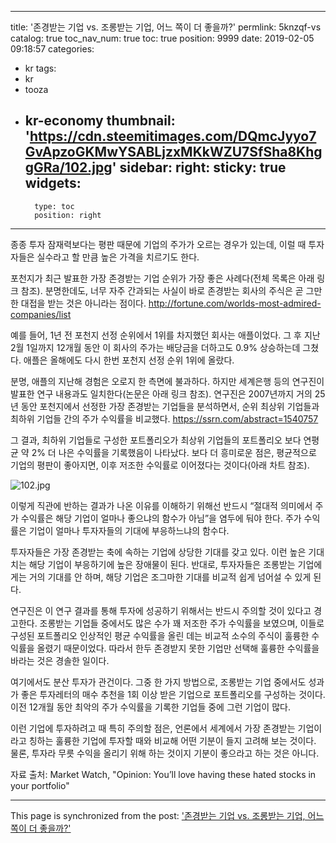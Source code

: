 
---
title: '존경받는 기업 vs. 조롱받는 기업, 어느 쪽이 더 좋을까?'
permlink: 5knzqf-vs
catalog: true
toc_nav_num: true
toc: true
position: 9999
date: 2019-02-05 09:18:57
categories:
- kr
tags:
- kr
- tooza
- kr-economy
thumbnail: 'https://cdn.steemitimages.com/DQmcJyyo7GvApzoGKMwYSABLjzxMKkWZU7SfSha8KhggGRa/102.jpg'
sidebar:
    right:
        sticky: true
widgets:
    -
        type: toc
        position: right
---


종종 투자 잠재력보다는 평판 때문에 기업의 주가가 오르는 경우가 있는데, 이럴 때 투자자들은 실수라고 할 만큼 높은 가격을 치르기도 한다.

​포천지가 최근 발표한 가장 존경받는 기업 순위가 가장 좋은 사례다(전체 목록은 아래 링크 참조). 분명한데도, 너무 자주 간과되는 사실이 바로 존경받는 회사의 주식은 곧 그만한 대접을 받는 것은 아니라는 점이다.
http://fortune.com/worlds-most-admired-companies/list

​예를 들어, 1년 전 포천지 선정 순위에서 1위를 차지했던 회사는 애플이었다. 그 후 지난 2월 1일까지 12개월 동안 이 회사의 주가는 배당금을 더하고도 0.9% 상승하는데 그쳤다. 애플은 올해에도 다시 한번 포천지 선정 순위 1위에 올랐다.

분명, 애플의 지난해 경험은 오로지 한 측면에 불과하다. 하지만 세계은행 등의 연구진이 발표한 연구 내용과도 일치한다(논문은 아래 링크 참조). 연구진은 2007년까지 거의 25년 동안 포천지에서 선정한 가장 존경받는 기업들을 분석하면서, 순위 최상위 기업들과 최하위 기업들 간의 주가 수익률을 비교했다.
https://ssrn.com/abstract=1540757

​그 결과, 최하위 기업들로 구성한 포트폴리오가 최상위 기업들의 포트폴리오 보다 연평균 약 2% 더 나은 수익률을 기록했음이 나타났다. 보다 더 흥미로운 점은, 평균적으로 기업의 평판이 좋아지면, 이후 저조한 수익률로 이어졌다는 것이다(아래 차트 참조).

![102.jpg](https://cdn.steemitimages.com/DQmcJyyo7GvApzoGKMwYSABLjzxMKkWZU7SfSha8KhggGRa/102.jpg)
​

이렇게 직관에 반하는 결과가 나온 이유를 이해하기 위해선 반드시 “절대적 의미에서 주가 수익률은 해당 기업이 얼마나 좋으냐의 함수가 아님”을 염두에 둬야 한다. 주가 수익률은 기업이 얼마나 투자자들의 기대에 부응하느냐의 함수다.

​투자자들은 가장 존경받는 축에 속하는 기업에 상당한 기대를 갖고 있다. 이런 높은 기대치는 해당 기업이 부응하기에 높은 장애물이 된다. 반대로, 투자자들은 조롱받는 기업에게는 거의 기대를 안 하며, 해당 기업은 조그마한 기대를 비교적 쉽게 넘어설 수 있게 된다.

​연구진은 이 연구 결과를 통해 투자에 성공하기 위해서는 반드시 주의할 것이 있다고 경고한다. 조롱받는 기업들 중에서도 많은 수가 꽤 저조한 주가 수익률을 보였으며, 이들로 구성된 포트폴리오 인상적인 평균 수익률을 올린 데는 비교적 소수의 주식이 훌륭한 수익률을 올렸기 때문이었다. 따라서 한두 존경받지 못한 기업만 선택해 훌륭한 수익률을 바라는 것은 경솔한 일이다.

여기에서도 분산 투자가 관건이다. 그중 한 가지 방법으로, 조롱받는 기업 중에서도 성과가 좋은 투자레터의 매수 추천을 1회 이상 받은 기업으로 포트폴리오를 구성하는 것이다. 이전 12개월 동안 최악의 주가 수익률을 기록한 기업들 중에 그런 기업이 많다.

​이런 기업에 투자하려고 때 특히 주의할 점은, 언론에서 세계에서 가장 존경받는 기업이라고 칭하는 훌륭한 기업에 투자할 때와 비교해 어떤 기분이 들지 고려해 보는 것이다. 물론, 투자라 무릇 수익을 올리기 위해 하는 것이지 기분이 좋으라고 하는 것은 아니다.

​자료 출처: Market Watch, "Opinion: You’ll love having these hated stocks in your portfolio"

- - -

This page is synchronized from the post: ['존경받는 기업 vs. 조롱받는 기업, 어느 쪽이 더 좋을까?'](https://steemit.com/@pius.pius/5knzqf-vs)
